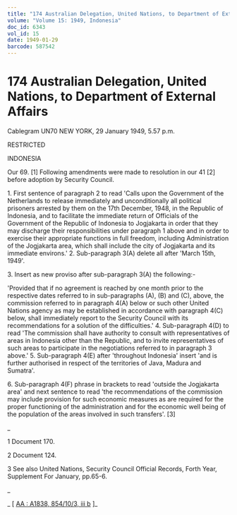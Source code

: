 ```yaml
---
title: "174 Australian Delegation, United Nations, to Department of External Affairs"
volume: "Volume 15: 1949, Indonesia"
doc_id: 6343
vol_id: 15
date: 1949-01-29
barcode: 587542
---
```


# 174 Australian Delegation, United Nations, to Department of External Affairs

Cablegram UN70 NEW YORK, 29 January 1949, 5.57 p.m.

RESTRICTED

INDONESIA

Our 69. [1] Following amendments were made to resolution in our 41 [2] before adoption by Security Council.

1\. First sentence of paragraph 2 to read 'Calls upon the Government of the Netherlands to release immediately and unconditionally all political prisoners arrested by them on the 17th December, 1948, in the Republic of Indonesia, and to facilitate the immediate return of Officials of the Government of the Republic of Indonesia to Jogjakarta in order that they may discharge their responsibilities under paragraph 1 above and in order to exercise their appropriate functions in full freedom, including Administration of the Jogjakarta area, which shall include the city of Jogjakarta and its immediate environs.' 2. Sub-paragraph 3(A) delete all after 'March 15th, 1949'.

3\. Insert as new proviso after sub-paragraph 3(A) the following:-

'Provided that if no agreement is reached by one month prior to the respective dates referred to in sub-paragraphs (A), (B) and (C), above, the commission referred to in paragraph 4(A) below or such other United Nations agency as may be established in accordance with paragraph 4(C) below, shall immediately report to the Security Council with its recommendations for a solution of the difficulties.' 4. Sub-paragraph 4(D) to read 'The commission shall have authority to consult with representatives of areas in Indonesia other than the Republic, and to invite representatives of such areas to participate in the negotiations referred to in paragraph 3 above.' 5. Sub-paragraph 4(E) after 'throughout Indonesia' insert 'and is further authorised in respect of the territories of Java, Madura and Sumatra'.

6\. Sub-paragraph 4(F) phrase in brackets to read 'outside the Jogjakarta area' and next sentence to read 'the recommendations of the commission may include provision for such economic measures as are required for the proper functioning of the administration and for the economic well being of the population of the areas involved in such transfers'. [3]

_

1 Document 170.

2 Document 124.

3 See also United Nations, Security Council Official Records, Forth Year, Supplement For January, pp.65-6.

_

_ [ [AA : A1838, 854/10/3, iii b](http://www.naa.gov.au/cgi-bin/Search?O=I&Number=587542) ]_
